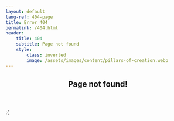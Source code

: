 ```yaml
---
layout: default
lang-ref: 404-page
title: Error 404
permalink: /404.html
header:
    title: 404
    subtitle: Page not found
    style:
        class: inverted
        image: /assets/images/content/pillars-of-creation.webp
---
```

<!-- Section -->
<section>
    <header class="major">
        <h2>Page not found!</h2>
    </header>
    <p>:(</p>
</section>
